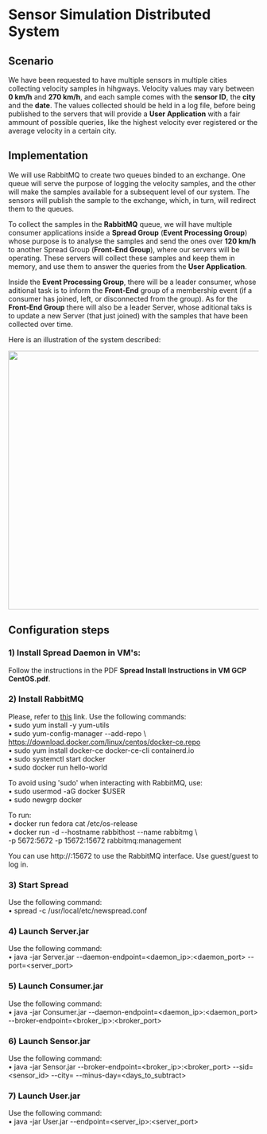 # Sensor Simulation Distributed System

## Scenario

We have been requested to have multiple sensors in multiple cities collecting velocity samples in hihgways. Velocity values may vary between **0 km/h** and **270 km/h**, and each sample comes with the **sensor ID**, the **city** and the **date**. The values collected should be held in a log file, before being published to the servers that will provide a **User Application** with a fair ammount of possible queries, like the highest velocity ever registered or the average velocity in a certain city.

## Implementation

We will use RabbitMQ to create two queues binded to an exchange. One queue will serve the purpose of logging the velocity samples, and the other will make the samples available for a subsequent level of our system. The sensors will publish the sample to the exchange, which, in turn, will redirect them to the queues.

To collect the samples in the **RabbitMQ** queue, we will have multiple consumer applications inside a **Spread Group** (**Event Processing Group**) whose purpose is to analyse the samples and send the ones over **120 km/h** to another Spread Group (**Front-End Group**), where our servers will be operating. These servers will collect these samples and keep them in memory, and use them to answer the queries from the **User Application**.

Inside the **Event Processing Group**, there will be a leader consumer, whose aditional task is to inform the **Front-End** group of a membership event (if a consumer has joined, left, or disconnected from the group). As for the **Front-End Group** there will also be a leader Server, whose aditional taks is to update a new Server (that just joined) with the samples that have been collected over time.

Here is an illustration of the system described:

<img src="https://user-images.githubusercontent.com/75852333/148568575-dcb4a30a-c125-4d9c-bb4a-bc702d3542dc.png" width="520">

## Configuration steps

### 1) Install Spread Daemon in VM's:

Follow the instructions in the PDF **Spread Install Instructions in VM GCP CentOS.pdf**.

### 2) Install RabbitMQ

Please, refer to [this](https://docs.docker.com/engine/install/centos/) link. Use the following commands:  
• sudo yum install -y yum-utils  
• sudo yum-config-manager --add-repo \  
https://download.docker.com/linux/centos/docker-ce.repo  
• sudo yum install docker-ce docker-ce-cli containerd.io  
• sudo systemctl start docker  
• sudo docker run hello-world  

To avoid using 'sudo' when interacting with RabbitMQ, use:  
• sudo usermod -aG docker $USER  
• sudo newgrp docker  

To run:  
• docker run fedora cat /etc/os-release  
• docker run -d --hostname rabbithost --name rabbitmg \  
-p 5672:5672 -p 15672:15672 rabbitmq:management  

You can use http://<public VM IP>:15672 to use the RabbitMQ interface. Use guest/guest to log in.

### 3) Start Spread  

Use the following command:  
• spread -c /usr/local/etc/newspread.conf  

### 4) Launch Server.jar  

Use the following command:  
• java -jar Server.jar --daemon-endpoint=<daemon_ip>:<daemon_port> --port=<server_port>  

### 5) Launch Consumer.jar  

Use the following command:  
• java -jar Consumer.jar --daemon-endpoint=<daemon_ip>:<daemon_port> --broker-endpoint=<broker_ip>:<broker_port>  

### 6) Launch Sensor.jar  

Use the following command:  
• java -jar Sensor.jar --broker-endpoint=<broker_ip>:<broker_port> --sid=<sensor_id> --city=<city> --minus-day=<days_to_subtract>  

### 7) Launch User.jar  

Use the following command:  
• java -jar User.jar --endpoint=<server_ip>:<server_port>  
